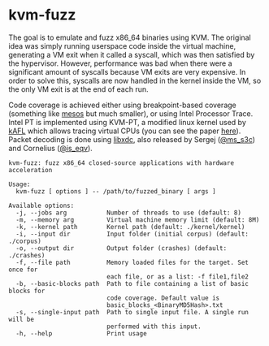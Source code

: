 # kvm-fuzz
The goal is to emulate and fuzz x86_64 binaries using KVM. The original idea was simply running userspace code inside the virtual machine, generating a VM exit when it called a syscall, which was then satisfied by the hypervisor. However, performance was bad when there were a significant amount of syscalls because VM exits are very expensive. In order to solve this, syscalls are now handled in the kernel inside the VM, so the only VM exit is at the end of each run.

Code coverage is achieved either using breakpoint-based coverage (something like [mesos](https://github.com/gamozolabs/mesos) but much smaller), or using Intel Processor Trace. Intel PT is implemented using KVM-PT, a modified linux kernel used by [kAFL](https://github.com/IntelLabs/kAFL) which allows tracing virtual CPUs (you can see the paper [here](https://www.usenix.org/system/files/conference/usenixsecurity17/sec17-schumilo.pdf)). Packet decoding is done using [libxdc](https://github.com/klecko/libxdc), also released by Sergej ([@ms_s3c](https://twitter.com/ms_s3c)) and Cornelius ([@is_eqv](https://twitter.com/is_eqv)).

```
kvm-fuzz: fuzz x86_64 closed-source applications with hardware acceleration

Usage:
  kvm-fuzz [ options ] -- /path/to/fuzzed_binary [ args ]

Available options:
  -j, --jobs arg           Number of threads to use (default: 8)
  -m, --memory arg         Virtual machine memory limit (default: 8M)
  -k, --kernel path        Kernel path (default: ./kernel/kernel)
  -i, --input dir          Input folder (initial corpus) (default: ./corpus)
  -o, --output dir         Output folder (crashes) (default: ./crashes)
  -f, --file path          Memory loaded files for the target. Set once for 
                           each file, or as a list: -f file1,file2
  -b, --basic-blocks path  Path to file containing a list of basic blocks for 
                           code coverage. Default value is 
                           basic_blocks_<BinaryMD5Hash>.txt
  -s, --single-input path  Path to single input file. A single run will be 
                           performed with this input.
  -h, --help               Print usage
```
